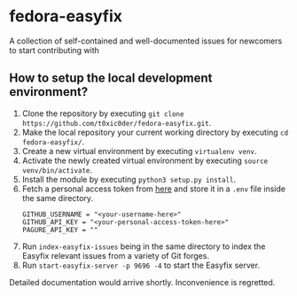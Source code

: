 # fedora-easyfix
A collection of self-contained and well-documented issues for newcomers to start contributing with

## How to setup the local development environment?

1. Clone the repository by executing `git clone https://github.com/t0xic0der/fedora-easyfix.git`.
2. Make the local repository your current working directory by executing `cd fedora-easyfix/`.
3. Create a new virtual environment by executing `virtualenv venv`.
4. Activate the newly created virtual environment by executing `source venv/bin/activate`.
5. Install the module by executing `python3 setup.py install`.
6. Fetch a personal access token from [here](https://github.com/settings/tokens) and store it in a `.env` file inside the same directory. 
   ```
   GITHUB_USERNAME = "<your-username-here>"
   GITHUB_API_KEY = "<your-personal-access-token-here>"
   PAGURE_API_KEY = ""
   ```
7. Run `index-easyfix-issues` being in the same directory to index the Easyfix relevant issues from a variety of Git forges.
8. Run `start-easyfix-server -p 9696 -4` to start the Easyfix server.

Detailed documentation would arrive shortly. Inconvenience is regretted.
